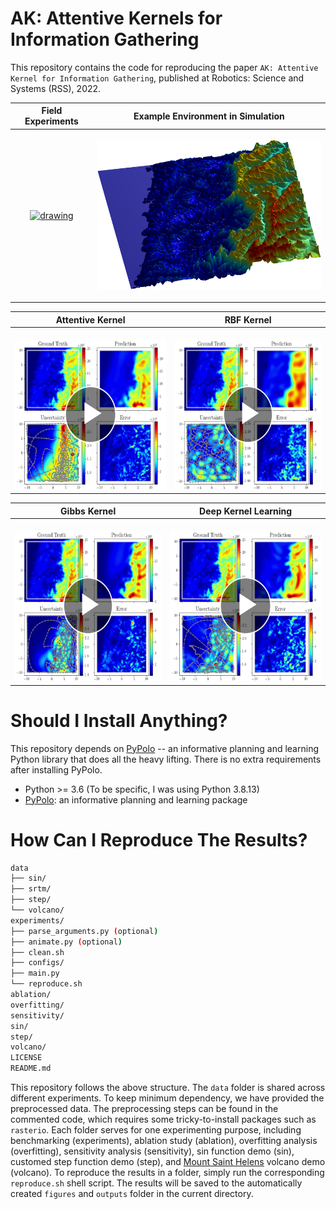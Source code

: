 # AK: Attentive Kernels for Information Gathering
This repository contains the code for reproducing the paper `AK: Attentive Kernel for Information Gathering`, published at Robotics: Science and Systems (RSS), 2022.

Field Experiments | Example Environment in Simulation
:-------------------------:|:-------------------------:|
<p align="center"><a href="https://www.youtube.com/embed/XYxEubfIayM"><img src="https://raw.githubusercontent.com/Weizhe-Chen/weizhe-chen.github.io/master/images/heron_quarry.png" alt="drawing" width="400" height="240"></a></p>  | <p align="center"><img src="https://raw.githubusercontent.com/Weizhe-Chen/attentive_kernels/gh-pages/assets/envs/N17E073.png" width="400" height="240"/></p>

Attentive Kernel | RBF Kernel
:-------------------------:|:-------------------------:|
<br><a href="https://www.youtube.com/embed/P92J6NmZeK0"><img src="https://raw.githubusercontent.com/Weizhe-Chen/attentive_kernels/gh-pages/assets/play_buttons/N17E073_ak.png" alt="drawing" width="400" height="240"></a> | <br><a href="https://www.youtube.com/embed/_94lIe7usx8"><img src="https://raw.githubusercontent.com/Weizhe-Chen/attentive_kernels/gh-pages/assets/play_buttons/N17E073_rbf.png" alt="drawing" width="400" height="240"></a>

Gibbs Kernel | Deep Kernel Learning
:-------------------------:|:-------------------------:|
<br><a href="https://www.youtube.com/embed/aZ5PXXW-94U"><img src="https://raw.githubusercontent.com/Weizhe-Chen/attentive_kernels/gh-pages/assets/play_buttons/N17E073_gibbs.png" alt="drawing" width="400" height="240"></a> | <br><a href="https://www.youtube.com/embed/l3lNihEuoQU"><img src="https://raw.githubusercontent.com/Weizhe-Chen/attentive_kernels/gh-pages/assets/play_buttons/N17E073_dkl.png" alt="drawing" width="400" height="240"></a>

# Should I Install Anything?

This repository depends on [PyPolo](https://github.com/Weizhe-Chen/pypolo) -- an informative planning and learning Python library that does all the heavy lifting. There is no extra requirements after installing PyPolo.

* Python >= 3.6 (To be specific, I was using Python 3.8.13)
* [PyPolo](https://github.com/Weizhe-Chen/pypolo): an informative planning and learning package

# How Can I Reproduce The Results?

```bash
data
├── sin/
├── srtm/
├── step/
└── volcano/
experiments/
├── parse_arguments.py (optional)
├── animate.py (optional)
├── clean.sh
├── configs/
├── main.py
└── reproduce.sh
ablation/
overfitting/
sensitivity/
sin/
step/
volcano/
LICENSE
README.md
```
This repository follows the above structure. The `data` folder is shared across different experiments. To keep minimum dependency, we have provided the preprocessed data. The preprocessing steps can be found in the commented code, which requires some tricky-to-install packages such as `rasterio`. Each folder serves for one experimenting purpose, including benchmarking (experiments), ablation study (ablation), overfitting analysis (overfitting), sensitivity analysis (sensitivity), sin function demo (sin), customed step function demo (step), and [Mount Saint Helens](https://en.wikipedia.org/wiki/Mount_St._Helens) volcano demo (volcano). To reproduce the results in a folder, simply run the corresponding `reproduce.sh` shell script. The results will be saved to the automatically created `figures` and `outputs` folder in the current directory.

